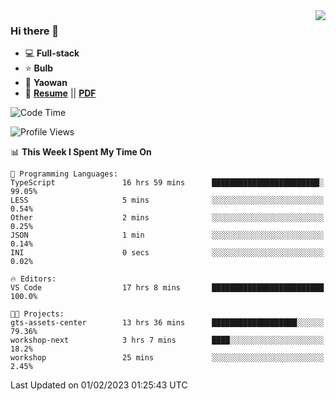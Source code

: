 <img align="right" src="https://github-readme-stats.vercel.app/api?username=LolipopJ&show_icons=true&count_private=true&hide_title=true&include_all_commits=true&theme=vue">

### Hi there 👋

- :computer: **Full-stack**
- :star: **Bulb**
- :pill: **Yaowan**
- :milky_way: [**Resume**](https://lolipopj.github.io/resume/) || [**PDF**](https://cdn.jsdelivr.net/gh/lolipopj/resume/export/resume-en.pdf)

<!--START_SECTION:waka-->
![Code Time](http://img.shields.io/badge/Code%20Time-894%20hrs%2014%20mins-blue)

![Profile Views](http://img.shields.io/badge/Profile%20Views-14-blue)

📊 **This Week I Spent My Time On** 

```text
💬 Programming Languages: 
TypeScript               16 hrs 59 mins      ████████████████████████░   99.05% 
LESS                     5 mins              ░░░░░░░░░░░░░░░░░░░░░░░░░   0.54% 
Other                    2 mins              ░░░░░░░░░░░░░░░░░░░░░░░░░   0.25% 
JSON                     1 min               ░░░░░░░░░░░░░░░░░░░░░░░░░   0.14% 
INI                      0 secs              ░░░░░░░░░░░░░░░░░░░░░░░░░   0.02%

🔥 Editors: 
VS Code                  17 hrs 8 mins       █████████████████████████   100.0%

🐱‍💻 Projects: 
gts-assets-center        13 hrs 36 mins      ███████████████████░░░░░░   79.36% 
workshop-next            3 hrs 7 mins        ████░░░░░░░░░░░░░░░░░░░░░   18.2% 
workshop                 25 mins             ░░░░░░░░░░░░░░░░░░░░░░░░░   2.45%

```


 Last Updated on 01/02/2023 01:25:43 UTC
<!--END_SECTION:waka-->
